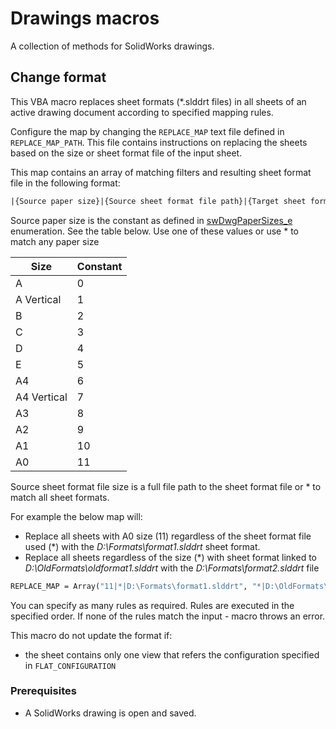 # Drawings macros

A collection of methods for SolidWorks drawings.

## Change format

This VBA macro replaces sheet formats (*.slddrt files) in all sheets of an active drawing document according to specified mapping rules.

Configure the map by changing the `REPLACE_MAP` text file defined in `REPLACE_MAP_PATH`. This file contains instructions on replacing the sheets based on the size or sheet format file of the input sheet.

This map contains an array of matching filters and resulting sheet format file in the following format:

~~~ vb
|{Source paper size}|{Source sheet format file path}|{Target sheet format file path}
~~~

Source paper size is the constant as defined in [swDwgPaperSizes_e](https://help.solidworks.com/2016/english/api/swconst/solidworks.interop.swconst~solidworks.interop.swconst.swdwgpapersizes_e.html) enumeration. See the table below. Use one of these values or use \* to match any paper size

| Size        | Constant |
|-------------|----------|
| A           | 0        |
| A Vertical  | 1        |
| B           | 2        |
| C           | 3        |
| D           | 4        |
| E           | 5        |
| A4          | 6        |
| A4 Vertical | 7        |
| A3          | 8        |
| A2          | 9        |
| A1          | 10       |
| A0          | 11       |

Source sheet format file size is a full file path to the sheet format file or \* to match all sheet formats.

For example the below map will:

* Replace all sheets with A0 size (11) regardless of the sheet format file used (\*) with the *D:\Formats\format1.slddrt* sheet format.
* Replace all sheets regardless of the size (\*) with sheet format linked to *D:\OldFormats\oldformat1.slddrt* with the *D:\Formats\format2.slddrt* file

~~~ vb
REPLACE_MAP = Array("11|*|D:\Formats\format1.slddrt", "*|D:\OldFormats\oldformat1.slddrt|D:\Formats\format2.slddrt")
~~~

You can specify as many rules as required. Rules are executed in the specified order. If none of the rules match the input - macro throws an error.

This macro do not update the format if:

* the sheet contains only one view that refers the configuration specified in `FLAT_CONFIGURATION`

### Prerequisites

* A SolidWorks drawing is open and saved.
